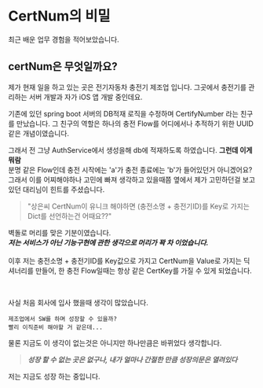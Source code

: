 # CertNum의 비밀

최근 배운 업무 경험을 적어보았습니다.

## certNum은 무엇일까요? 
제가 현재 일을 하고 있는 곳은 전기자동차 충전기 제조업 입니다. 그곳에서 충전기를 관리하는 서버 개발과 자가 iOS 앱 개발 중인데요.

기존에 있던 spring boot 서버의 DB적재 로직을 수정하며 CertifyNumber 라는 친구를 만났습니다.
그 친구의 역할은 하나의 충전 Flow를 어디에서나 추적하기 위한 UUID 같은 개념이였습니다.

그래서 전 그냥 AuthService에서 생성을해 db에 적재하도록 하였습니다. **그런데 이게 뭐람** <br>
분명 같은 Flow인데 충전 시작에는 'a'가 충전 종료에는 'b'가 들어있던거 아니겠어요? <br>
그래서 이를 어찌해야하나 고민에 빠져 생각하고 있을때쯤 옆에서 제가 고민하던걸 보고 있던 대리님이 힌트를 주셨습니다.

> "상은씨 CertNum이 유니크 해야하면 (충전소명 + 충전기ID)를 Key로 가지는 Dict를 선언하는건 어때요??"

벽돌로 머리를 맞은 기분이였습니다. <br>
***저는 서비스가 아닌 기능구현에 관한 생각으로 머리가 꽉 차 이었습니다.***<br><br>
이후 저는 충전소명 + 충전기ID를 Key값으로 가지고 CertNum을 Value로 가지는 딕셔너리를 만들어, 한 충전 Flow일때는 항상 같은 CertKey를 가질 수 있게 되었습니다.

<br>

사실 처음 회사에 입사 했을때 생각이 많았습니다. <br>

`제조업에서 SW를 하며 성장할 수 있을까?`<br>
`빨리 이직준비 해야할 거 같은데...` <br>

물론 지금도 이 생각이 없는것은 아니지만 하나만큼은 바뀌었다 생각합니다. <br>
> ***성장 할 수 없는 곳은 없구나, 내가 얼마나 간절한 만큼 성장의문은 열려있다*** <br>

저는 지금도 성장 하는 중입니다. 
